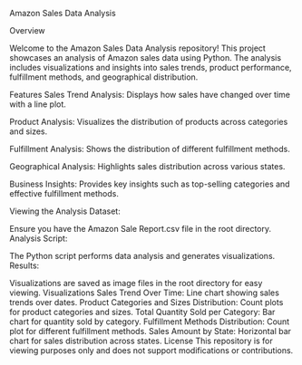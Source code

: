 Amazon Sales Data Analysis

Overview

Welcome to the Amazon Sales Data Analysis repository! This project showcases an analysis of Amazon sales data using Python. The analysis includes visualizations and insights into sales trends, product performance, fulfillment methods, and geographical distribution.

Features
Sales Trend Analysis: Displays how sales have changed over time with a line plot.

Product Analysis: Visualizes the distribution of products across categories and sizes.

Fulfillment Analysis: Shows the distribution of different fulfillment methods.

Geographical Analysis: Highlights sales distribution across various states.

Business Insights: Provides key insights such as top-selling categories and effective fulfillment methods.

Viewing the Analysis
Dataset:

Ensure you have the Amazon Sale Report.csv file in the root directory.
Analysis Script:

The Python script performs data analysis and generates visualizations.
Results:

Visualizations are saved as image files in the root directory for easy viewing.
Visualizations
Sales Trend Over Time: Line chart showing sales trends over dates.
Product Categories and Sizes Distribution: Count plots for product categories and sizes.
Total Quantity Sold per Category: Bar chart for quantity sold by category.
Fulfillment Methods Distribution: Count plot for different fulfillment methods.
Sales Amount by State: Horizontal bar chart for sales distribution across states.
License
This repository is for viewing purposes only and does not support modifications or contributions.
